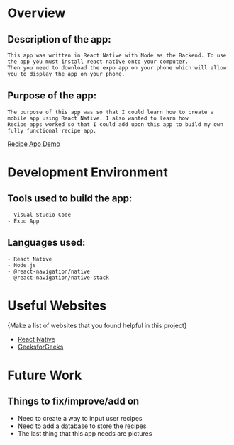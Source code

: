 # Overview


## Description of the app:
    This app was written in React Native with Node as the Backend. To use the app you must install react native onto your computer.
    Then you need to download the expo app on your phone which will allow you to display the app on your phone.

## Purpose of the app:
    The purpose of this app was so that I could learn how to create a mobile app using React Native. I also wanted to learn how 
    Recipe apps worked so that I could add upon this app to build my own fully functional recipe app. 

[Recipe App Demo](https://youtu.be/8rLIIXuWQeI)

# Development Environment

## Tools used to build the app:
    - Visual Studio Code
    - Expo App

## Languages used:
    - React Native
    - Node.js
    - @react-navigation/native
    - @react-navigation/native-stack

# Useful Websites

{Make a list of websites that you found helpful in this project}
* [React Native](https://reactnative.dev/docs/getting-started)
* [GeeksforGeeks](https://www.geeksforgeeks.org/introduction-react-native/)

# Future Work

## Things to fix/improve/add on
* Need to create a way to input user recipes
* Need to add a database to store the recipes
* The last thing that this app needs are pictures